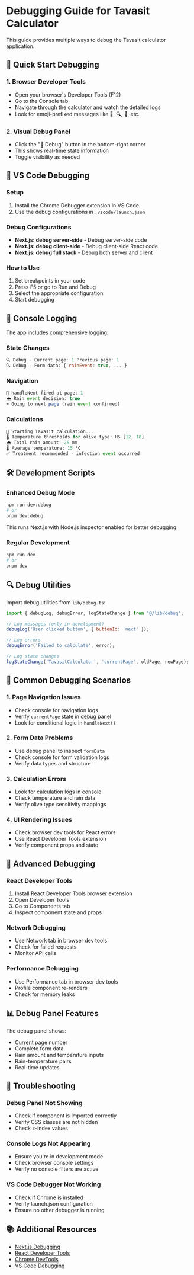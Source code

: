 # Debugging Guide for Tavasit Calculator

This guide provides multiple ways to debug the Tavasit calculator application.

## 🚀 Quick Start Debugging

### 1. Browser Developer Tools
- Open your browser's Developer Tools (F12)
- Go to the Console tab
- Navigate through the calculator and watch the detailed logs
- Look for emoji-prefixed messages like 🚀, 🔍, 🧮, etc.

### 2. Visual Debug Panel
- Click the "🐛 Debug" button in the bottom-right corner
- This shows real-time state information
- Toggle visibility as needed

## 🔧 VS Code Debugging

### Setup
1. Install the Chrome Debugger extension in VS Code
2. Use the debug configurations in `.vscode/launch.json`

### Debug Configurations
- **Next.js: debug server-side** - Debug server-side code
- **Next.js: debug client-side** - Debug client-side React code
- **Next.js: debug full stack** - Debug both server and client

### How to Use
1. Set breakpoints in your code
2. Press F5 or go to Run and Debug
3. Select the appropriate configuration
4. Start debugging

## 📝 Console Logging

The app includes comprehensive logging:

### State Changes
```javascript
🔍 Debug - Current page: 1 Previous page: 1
🔍 Debug - Form data: { rainEvent: true, ... }
```

### Navigation
```javascript
🚀 handleNext fired at page: 1
🌧️ Rain event decision: true
➡️ Going to next page (rain event confirmed)
```

### Calculations
```javascript
🧮 Starting Tavasit calculation...
🌡️ Temperature thresholds for olive type: HS [12, 18]
🌧️ Total rain amount: 25 mm
🌡️ Average temperature: 15 °C
✅ Treatment recommended - infection event occurred
```

## 🛠️ Development Scripts

### Enhanced Debug Mode
```bash
npm run dev:debug
# or
pnpm dev:debug
```

This runs Next.js with Node.js inspector enabled for better debugging.

### Regular Development
```bash
npm run dev
# or
pnpm dev
```

## 🔍 Debug Utilities

Import debug utilities from `lib/debug.ts`:

```javascript
import { debugLog, debugError, logStateChange } from '@/lib/debug';

// Log messages (only in development)
debugLog('User clicked button', { buttonId: 'next' });

// Log errors
debugError('Failed to calculate', error);

// Log state changes
logStateChange('TavasitCalculator', 'currentPage', oldPage, newPage);
```

## 🐛 Common Debugging Scenarios

### 1. Page Navigation Issues
- Check console for navigation logs
- Verify `currentPage` state in debug panel
- Look for conditional logic in `handleNext()`

### 2. Form Data Problems
- Use debug panel to inspect `formData`
- Check console for form validation logs
- Verify data types and structure

### 3. Calculation Errors
- Look for calculation logs in console
- Check temperature and rain data
- Verify olive type sensitivity mappings

### 4. UI Rendering Issues
- Check browser dev tools for React errors
- Use React Developer Tools extension
- Verify component props and state

## 🔧 Advanced Debugging

### React Developer Tools
1. Install React Developer Tools browser extension
2. Open Developer Tools
3. Go to Components tab
4. Inspect component state and props

### Network Debugging
- Use Network tab in browser dev tools
- Check for failed requests
- Monitor API calls

### Performance Debugging
- Use Performance tab in browser dev tools
- Profile component re-renders
- Check for memory leaks

## 📊 Debug Panel Features

The debug panel shows:
- Current page number
- Complete form data
- Rain amount and temperature inputs
- Rain-temperature pairs
- Real-time updates

## 🚨 Troubleshooting

### Debug Panel Not Showing
- Check if component is imported correctly
- Verify CSS classes are not hidden
- Check z-index values

### Console Logs Not Appearing
- Ensure you're in development mode
- Check browser console settings
- Verify no console filters are active

### VS Code Debugger Not Working
- Check if Chrome is installed
- Verify launch.json configuration
- Ensure no other debugger is running

## 📚 Additional Resources

- [Next.js Debugging](https://nextjs.org/docs/advanced-features/debugging)
- [React Developer Tools](https://react.dev/learn/react-developer-tools)
- [Chrome DevTools](https://developer.chrome.com/docs/devtools/)
- [VS Code Debugging](https://code.visualstudio.com/docs/editor/debugging) 